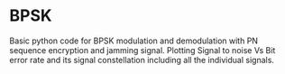 # BPSK
Basic python code for BPSK modulation and demodulation with PN sequence encryption and jamming signal. Plotting Signal to noise Vs Bit error rate and its signal constellation including all the individual signals.
